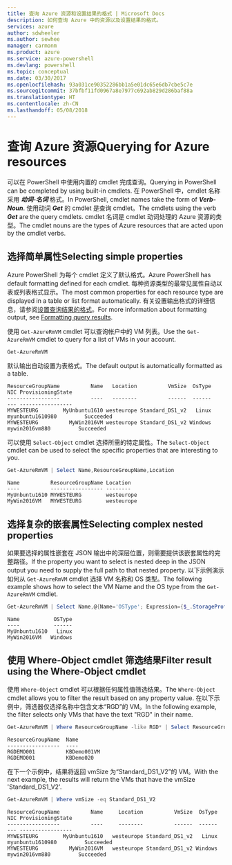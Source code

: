 ```yaml
---
title: 查询 Azure 资源和设置结果的格式 | Microsoft Docs
description: 如何查询 Azure 中的资源以及设置结果的格式。
services: azure
author: sdwheeler
ms.author: sewhee
manager: carmonm
ms.product: azure
ms.service: azure-powershell
ms.devlang: powershell
ms.topic: conceptual
ms.date: 03/30/2017
ms.openlocfilehash: 93a031ce90352286bb1a5e01dc65e6db7cbe5c7e
ms.sourcegitcommit: 37bfbf11fd0967a8e7977c692ab829d286baf88a
ms.translationtype: HT
ms.contentlocale: zh-CN
ms.lasthandoff: 05/08/2018
---
```

# <a name="querying-for-azure-resources"></a><span data-ttu-id="98f91-103">查询 Azure 资源</span><span class="sxs-lookup"><span data-stu-id="98f91-103">Querying for Azure resources</span></span>

<span data-ttu-id="98f91-104">可以在 PowerShell 中使用内置的 cmdlet 完成查询。</span><span class="sxs-lookup"><span data-stu-id="98f91-104">Querying in PowerShell can be completed by using built-in cmdlets.</span></span> <span data-ttu-id="98f91-105">在 PowerShell 中，cmdlet 名称采用 **_动词-名词_** 格式。</span><span class="sxs-lookup"><span data-stu-id="98f91-105">In PowerShell, cmdlet names take the form of **_Verb-Noun_**.</span></span> <span data-ttu-id="98f91-106">使用动词 **_Get_** 的 cmdlet 是查询 cmdlet。</span><span class="sxs-lookup"><span data-stu-id="98f91-106">The cmdlets using the verb **_Get_** are the query cmdlets.</span></span> <span data-ttu-id="98f91-107">cmdlet 名词是 cmdlet 动词处理的 Azure 资源的类型。</span><span class="sxs-lookup"><span data-stu-id="98f91-107">The cmdlet nouns are the types of Azure resources that are acted upon by the cmdlet verbs.</span></span>


## <a name="selecting-simple-properties"></a><span data-ttu-id="98f91-108">选择简单属性</span><span class="sxs-lookup"><span data-stu-id="98f91-108">Selecting simple properties</span></span>

<span data-ttu-id="98f91-109">Azure PowerShell 为每个 cmdlet 定义了默认格式。</span><span class="sxs-lookup"><span data-stu-id="98f91-109">Azure PowerShell has default formatting defined for each cmdlet.</span></span> <span data-ttu-id="98f91-110">每种资源类型的最常见属性自动以表或列表格式显示。</span><span class="sxs-lookup"><span data-stu-id="98f91-110">The most common properties for each resource type are displayed in a table or list format automatically.</span></span> <span data-ttu-id="98f91-111">有关设置输出格式的详细信息，请参阅[设置查询结果的格式](formatting-output.md)。</span><span class="sxs-lookup"><span data-stu-id="98f91-111">For more information about formatting output, see [Formatting query results](formatting-output.md).</span></span>

<span data-ttu-id="98f91-112">使用 `Get-AzureRmVM` cmdlet 可以查询帐户中的 VM 列表。</span><span class="sxs-lookup"><span data-stu-id="98f91-112">Use the `Get-AzureRmVM` cmdlet to query for a list of VMs in your account.</span></span>

```powershell
Get-AzureRmVM
```

<span data-ttu-id="98f91-113">默认输出自动设置为表格式。</span><span class="sxs-lookup"><span data-stu-id="98f91-113">The default output is automatically formatted as a table.</span></span>

```
ResourceGroupName          Name   Location          VmSize  OsType              NIC ProvisioningState
-----------------          ----   --------          ------  ------              --- -----------------
MYWESTEURG        MyUnbuntu1610 westeurope Standard_DS1_v2   Linux myunbuntu1610980         Succeeded
MYWESTEURG          MyWin2016VM westeurope Standard_DS1_v2 Windows   mywin2016vm880         Succeeded
```

<span data-ttu-id="98f91-114">可以使用 `Select-Object` cmdlet 选择所需的特定属性。</span><span class="sxs-lookup"><span data-stu-id="98f91-114">The `Select-Object` cmdlet can be used to select the specific properties that are interesting to you.</span></span>

```powershell
Get-AzureRmVM | Select Name,ResourceGroupName,Location
```

```
Name          ResourceGroupName Location
----          ----------------- --------
MyUnbuntu1610 MYWESTEURG        westeurope
MyWin2016VM   MYWESTEURG        westeurope
```

## <a name="selecting-complex-nested-properties"></a><span data-ttu-id="98f91-115">选择复杂的嵌套属性</span><span class="sxs-lookup"><span data-stu-id="98f91-115">Selecting complex nested properties</span></span>

<span data-ttu-id="98f91-116">如果要选择的属性嵌套在 JSON 输出中的深层位置，则需要提供该嵌套属性的完整路径。</span><span class="sxs-lookup"><span data-stu-id="98f91-116">If the property you want to select is nested deep in the JSON output you need to supply the full path to that nested property.</span></span> <span data-ttu-id="98f91-117">以下示例演示如何从 `Get-AzureRmVM` cmdlet 选择 VM 名称和 OS 类型。</span><span class="sxs-lookup"><span data-stu-id="98f91-117">The following example shows how to select the VM Name and the OS type from the `Get-AzureRmVM` cmdlet.</span></span>

```powershell
Get-AzureRmVM | Select Name,@{Name='OSType'; Expression={$_.StorageProfile.OSDisk.OSType}}
```

```
Name           OSType
----           ------
MyUnbuntu1610   Linux
MyWin2016VM   Windows
```

## <a name="filter-result-using-the-where-object-cmdlet"></a><span data-ttu-id="98f91-118">使用 Where-Object cmdlet 筛选结果</span><span class="sxs-lookup"><span data-stu-id="98f91-118">Filter result using the Where-Object cmdlet</span></span>

<span data-ttu-id="98f91-119">使用 `Where-Object` cmdlet 可以根据任何属性值筛选结果。</span><span class="sxs-lookup"><span data-stu-id="98f91-119">The `Where-Object` cmdlet allows you to filter the result based on any property value.</span></span> <span data-ttu-id="98f91-120">在以下示例中，筛选器仅选择名称中包含文本“RGD”的 VM。</span><span class="sxs-lookup"><span data-stu-id="98f91-120">In the following example, the filter selects only VMs that have the text "RGD" in their name.</span></span>

```powershell
Get-AzureRmVM | Where ResourceGroupName -like RGD* | Select ResourceGroupName,Name
```

```
ResourceGroupName  Name
-----------------  ----
RGDEMO001          KBDemo001VM
RGDEMO001          KBDemo020
```

<span data-ttu-id="98f91-121">在下一个示例中，结果将返回 vmSize 为“Standard_DS1_V2”的 VM。</span><span class="sxs-lookup"><span data-stu-id="98f91-121">With the next example, the results will return the VMs that have the vmSize 'Standard_DS1_V2'.</span></span>

```powershell
Get-AzureRmVM | Where vmSize -eq Standard_DS1_V2
```

```
ResourceGroupName          Name     Location          VmSize  OsType              NIC ProvisioningState
-----------------          ----     --------          ------  ------              --- -----------------
MYWESTEURG        MyUnbuntu1610   westeurope Standard_DS1_v2   Linux myunbuntu1610980         Succeeded
MYWESTEURG          MyWin2016VM   westeurope Standard_DS1_v2 Windows   mywin2016vm880         Succeeded
```
